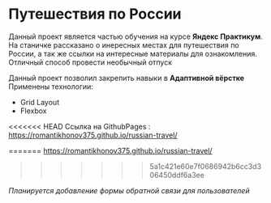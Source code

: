 
# Путешествия по России
Данный проект является частью обучения на курсе __Яндекс Практикум__.  
На станичке рассказано о инересных местах для путешествия по России, а так же ссылки на интересные материалы для ознакомления.
Отличный способ провести необычный отпуск

Данный проект позволил закрепить навыки в __Адаптивной вёрстке__
Применены технологии:
* Grid Layout
* Flexbox

<<<<<<< HEAD
Ссылка на GithubPages : https://romantikhonov375.github.io/russian-travel/ 

=======
https://romantikhonov375.github.io/russian-travel/
>>>>>>> 5a1c421e60e7f0686942b6cc3d306450ddf6a3ee


*Планируется добавление формы обратной связи для пользователей*
